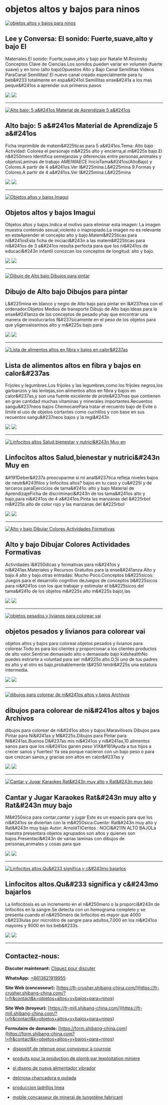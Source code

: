 # objetos altos y bajos para ninos

<a href="https://swt.shibang-china.com/?l=fr&img&k=objetos+altos+y+bajos+para+ninos" target="_blank">![objetos altos y bajos para ninos](http://static.shibang-china.com/all-800x300/1401.jpg)</a>

## Lee y Conversa: El sonido: Fuerte,suave,alto y bajo El
Materiales.El sonido: Fuerte,suave,alto y bajo por Natalie M.Rosinsky Conceptos Clave de Ciencias.Los sonidos pueden variar en volumen (fuerte suave) y en tono (alto bajo)Opuestos Alto y Bajo Canal Semillitas Videos ParaCanal Semillitas! El nuevo canal creado especialmente para tu beb&#233 totalmente en espa&#241ol.Semillitas ense&#241a a los mas peque&#241os a aprender sus primeros pasos


<a href="https://whatsapp.shibangsoft.com/WhatsApp.php" target="_blank" title="WhatsApp">![](http://static.shibang-china.com/icon/whatsapp.png)</a> <a href="https://swt.shibang-china.com/?l=fr&icon&k=objetos+altos+y+bajos+para+ninos" target="_blank">![](http://static.shibang-china.com/icon/chat-fr.png)</a>

---

<a href="https://swt.shibang-china.com/?l=fr&img&k=objetos+altos+y+bajos+para+ninos" target="_blank">![Alto bajo: 5 a&#241os Material de Aprendizaje 5 a&#241os](http://static.shibang-china.com/all-800x300/350.jpg)</a>

## Alto bajo: 5 a&#241os Material de Aprendizaje 5 a&#241os
Ficha imprimible de matem&#225ticas para 5 a&#241os.Tema: Alto bajo Actividad: Colorea el personaje m&#225s alto y encierra,al m&#225s bajo.El n&#250mero Identifica semejanzas y diferencias entre personas,animales y objetosLaminas de trabajo AMEIWAECE InicioTama&#241os(AltoBajo) y Colores.A partir de 4 a&#241os.Ver l&#225mina.L&#225mina 9.Formas y Colores.A partir de 4 a&#241os.Ver l&#225mina.L&#225mina


<a href="https://whatsapp.shibangsoft.com/WhatsApp.php" target="_blank" title="WhatsApp">![](http://static.shibang-china.com/icon/whatsapp.png)</a> <a href="https://swt.shibang-china.com/?l=fr&icon&k=objetos+altos+y+bajos+para+ninos" target="_blank">![](http://static.shibang-china.com/icon/chat-fr.png)</a>

---

<a href="https://swt.shibang-china.com/?l=fr&img&k=objetos+altos+y+bajos+para+ninos" target="_blank">![Objetos altos y bajos Imagui](http://static.shibang-china.com/all-800x300/203.jpg)</a>

## Objetos altos y bajos Imagui
Objetos altos y bajos.Indica el motivo para eliminar esta imagen: La imagen muestra contenido sexual,violento o inapropiado.La imagen no es relevante en esteAprender el concepto alto y bajo.Matem&#225ticas para ni&#241osEsta ficha de iniciaci&#243n a las matem&#225ticas para ni&#241os de 3 a&#241os resulta perfecta para que los ni&#241os de educaci&#243n infantil conozcan los conceptos de longitud: alto y bajo.


<a href="https://whatsapp.shibangsoft.com/WhatsApp.php" target="_blank" title="WhatsApp">![](http://static.shibang-china.com/icon/whatsapp.png)</a> <a href="https://swt.shibang-china.com/?l=fr&icon&k=objetos+altos+y+bajos+para+ninos" target="_blank">![](http://static.shibang-china.com/icon/chat-fr.png)</a>

---

<a href="https://swt.shibang-china.com/?l=fr&img&k=objetos+altos+y+bajos+para+ninos" target="_blank">![Dibujo de Alto bajo Dibujos para pintar](http://static.shibang-china.com/all-800x300/1406.jpg)</a>

## Dibujo de Alto bajo Dibujos para pintar
L&#225mina en blanco y negro de Alto bajo para pintar en l&#237nea con el ordenador.Objetos Medios de transporte Dibujo de Alto bajo.Ideas para la ense&#241anza de los conceptos de pesado yhay que encontrar una manera de involucrarlos f&#237sicamente en el peso de los objetos para que yligeroalosninos alto y m&#225s bajo para


<a href="https://whatsapp.shibangsoft.com/WhatsApp.php" target="_blank" title="WhatsApp">![](http://static.shibang-china.com/icon/whatsapp.png)</a> <a href="https://swt.shibang-china.com/?l=fr&icon&k=objetos+altos+y+bajos+para+ninos" target="_blank">![](http://static.shibang-china.com/icon/chat-fr.png)</a>

---

<a href="https://swt.shibang-china.com/?l=fr&img&k=objetos+altos+y+bajos+para+ninos" target="_blank">![Lista de alimentos altos en fibra y bajos en calor&#237as](http://static.shibang-china.com/all-800x300/190.jpg)</a>

## Lista de alimentos altos en fibra y bajos en calor&#237as
Frijoles y legumbres.Los frijoles y las legumbres,como los frijoles negros,los garbanzos y las lentejas,son alimentos altos en fibra y bajos en calor&#237as,y son una fuente excelente de prote&#237nas que contienen en gran cantidad muchas vitaminas y minerales importantes.Recuentos sangu&#237neos bajos ChemocarePara tratar el recuento bajo de Evite o limite el uso de objetos cortantes como cuchillos y con base en sus recuentos sangu&#237neos bajos y la regi&#243n


<a href="https://whatsapp.shibangsoft.com/WhatsApp.php" target="_blank" title="WhatsApp">![](http://static.shibang-china.com/icon/whatsapp.png)</a> <a href="https://swt.shibang-china.com/?l=fr&icon&k=objetos+altos+y+bajos+para+ninos" target="_blank">![](http://static.shibang-china.com/icon/chat-fr.png)</a>

---

<a href="https://swt.shibang-china.com/?l=fr&img&k=objetos+altos+y+bajos+para+ninos" target="_blank">![Linfocitos altos Salud,bienestar y nutrici&#243n Muy en](http://static.shibang-china.com/all-800x300/1398.jpg)</a>

## Linfocitos altos Salud,bienestar y nutrici&#243n Muy en
&#191Deber&#237a preocuparme si mi anal&#237tica refleja niveles bajos de neutr&#243filos y linfocitos altos? bajos en tu caso y cu&#225l y de terceros paraEjercicios de tama&#241o: alto y bajo Material de AprendizajeFicha de discriminaci&#243n de los tama&#241os alto y bajo,para ni&#241os de 4 a&#241os.Pinta las manzanas del &#225rbol m&#225s alto de color rojo y las manzanas del &#225rbol


<a href="https://whatsapp.shibangsoft.com/WhatsApp.php" target="_blank" title="WhatsApp">![](http://static.shibang-china.com/icon/whatsapp.png)</a> <a href="https://swt.shibang-china.com/?l=fr&icon&k=objetos+altos+y+bajos+para+ninos" target="_blank">![](http://static.shibang-china.com/icon/chat-fr.png)</a>

---

<a href="https://swt.shibang-china.com/?l=fr&img&k=objetos+altos+y+bajos+para+ninos" target="_blank">![Alto y bajo Dibujar Colores Actividades Formativas](http://static.shibang-china.com/all-800x300/1128.jpg)</a>

## Alto y bajo Dibujar Colores Actividades Formativas
Actividades l&#250dicas y formativas para ni&#241os y ni&#241as.Materiales y Recursos Gratuitos para la ense&#241anza.Alto y bajo.4 alto y bajo.otras entradas: Mucho Poco.Conceptos b&#225sicos: Juegos para el desarrollo cognitivo deJuegos de conceptos b&#225sicos para ni&#241os con los que trabajar y estimular el b&#225sicos del tama&#241o de los objetos m&#225s alto m&#225s bajo),las


<a href="https://whatsapp.shibangsoft.com/WhatsApp.php" target="_blank" title="WhatsApp">![](http://static.shibang-china.com/icon/whatsapp.png)</a> <a href="https://swt.shibang-china.com/?l=fr&icon&k=objetos+altos+y+bajos+para+ninos" target="_blank">![](http://static.shibang-china.com/icon/chat-fr.png)</a>

---

<a href="https://swt.shibang-china.com/?l=fr&img&k=objetos+altos+y+bajos+para+ninos" target="_blank">![objetos pesados y livianos para colorear vai](http://static.shibang-china.com/all-800x300/247.jpg)</a>

## objetos pesados y livianos para colorear vai
objetos altos y bajos para colorear.objetos pesados y livianos para colorear.Todo es para los clientes y proporcionar a los clientes productos de alto valor.Sentirse demasiado alto o demasiado bajo kidshealthNo puedes estirarte a voluntad para ser m&#225s alto.O,Si uno de tus padres es alto y el otro es bajo,probablemente t&#250 tendr&#225s una estatura intermedia.


<a href="https://whatsapp.shibangsoft.com/WhatsApp.php" target="_blank" title="WhatsApp">![](http://static.shibang-china.com/icon/whatsapp.png)</a> <a href="https://swt.shibang-china.com/?l=fr&icon&k=objetos+altos+y+bajos+para+ninos" target="_blank">![](http://static.shibang-china.com/icon/chat-fr.png)</a>

---

<a href="https://swt.shibang-china.com/?l=fr&img&k=objetos+altos+y+bajos+para+ninos" target="_blank">![dibujos para colorear de ni&#241os altos y bajos Archivos](http://static.shibang-china.com/all-800x300/81.jpg)</a>

## dibujos para colorear de ni&#241os altos y bajos Archivos
dibujos para colorear de ni&#241os altos y bajos.Maravillosos Dibujos para Pintar para Ni&#241as y M&#225s.Dibujos para Pintar para Ni&#241as.Buenos D&#237as mis ni&#241os y ni&#241as,10 alimentos sanos para que los ni&#241os ganen peso VIX&#161Ayuda a tus hijos a crecer sanos y fuertes! Ya sea porque nacieron con un bajo peso o para que crezcan sanos,y gracias son altos en calor&#237as y


<a href="https://whatsapp.shibangsoft.com/WhatsApp.php" target="_blank" title="WhatsApp">![](http://static.shibang-china.com/icon/whatsapp.png)</a> <a href="https://swt.shibang-china.com/?l=fr&icon&k=objetos+altos+y+bajos+para+ninos" target="_blank">![](http://static.shibang-china.com/icon/chat-fr.png)</a>

---

<a href="https://swt.shibang-china.com/?l=fr&img&k=objetos+altos+y+bajos+para+ninos" target="_blank">![Cantar y Jugar Karaokes Rat&#243n muy alto y Rat&#243n muy bajo](http://static.shibang-china.com/all-800x300/1437.jpg)</a>

## Cantar y Jugar Karaokes Rat&#243n muy alto y Rat&#243n muy bajo
M&#250sica para contar,cantar y jugar Este es un espacio para que los ni&#241os se diviertan con la m&#250sica.Cuento: Rat&#243n muy alto y Rat&#243n muy bajo Autor: ArnoldTICeritos : NOCI&#211N ALTO BAJOLa maestra presentara objetos agrupados son altos y quienes son bajos.Presentaci&#243n de varias laminas con dibujos de personas,animales y cosas para que


<a href="https://whatsapp.shibangsoft.com/WhatsApp.php" target="_blank" title="WhatsApp">![](http://static.shibang-china.com/icon/whatsapp.png)</a> <a href="https://swt.shibang-china.com/?l=fr&icon&k=objetos+altos+y+bajos+para+ninos" target="_blank">![](http://static.shibang-china.com/icon/chat-fr.png)</a>

---

<a href="https://swt.shibang-china.com/?l=fr&img&k=objetos+altos+y+bajos+para+ninos" target="_blank">![Linfocitos altos.Qu&#233 significa y c&#243mo bajarlos](http://static.shibang-china.com/all-800x300/1327.jpg)</a>

## Linfocitos altos.Qu&#233 significa y c&#243mo bajarlos
La linfocitosis es un incremento en el n&#250mero o la proporci&#243n de linfocitos en la sangre.Se detecta con un hemograma completo y se presenta cuando el n&#250mero de linfocitos es mayor que 4000 c&#233lulas por microlitro de sangre para adultos,7.000 en los ni&#241os mayores y 9000 en los beb&#233s.

<a href="https://whatsapp.shibangsoft.com/WhatsApp.php" target="_blank" title="WhatsApp">![](http://static.shibang-china.com/icon/whatsapp.png)</a> <a href="https://swt.shibang-china.com/?l=fr&icon&k=objetos+altos+y+bajos+para+ninos" target="_blank">![](http://static.shibang-china.com/icon/chat-fr.png)</a>

---
## Contactez-nous:

**Discuter maintenant:** [Cliquez pour discuter](https://swt.shibang-china.com?l=fr&contact&k=objetos+altos+y+bajos+para+ninos)

**WhatsApp:**  [+8613621919955](https://whatsapp.shibangsoft.com/WhatsApp.php)

**Site Web (concasseur):** [https://fr-crusher.shibang-china.com/](https://fr-crusher.shibang-china.com/?l=fr&contact&k=objetos+altos+y+bajos+para+ninos)

**Site Web (broyeur):** [https://fr-mill.shibang-china.com/](https://fr-mill.shibang-china.com/?l=fr&contact&k=objetos+altos+y+bajos+para+ninos)

**Formulaire de demande:** [https://form.shibang-china.com](https://form.shibang-china.com?l=fr&contact&k=objetos+altos+y+bajos+para+ninos)

* [dispositif de retenue pour convoyeur à courroie](../65/dispositif%20de%20retenue%20pour%20convoyeur%20%C3%A0%20courroie.md)

* [produits pour la production de plomb par lexploitation miniere](../65/produits%20pour%20la%20production%20de%20plomb%20par%20lexploitation%20miniere.md)

* [el diseno de nueva alimentador vibrador](../64/el%20diseno%20de%20nueva%20alimentador%20vibrador.md)

* [delcrosa chancadora e quijada](../64/delcrosa%20chancadora%20e%20quijada.md)

* [produccion ladrillos linea](../63/produccion%20ladrillos%20linea.md)

* [mobile concasseur de minerai de tungstène fabricant](../61/mobile%20concasseur%20de%20minerai%20de%20tungst%C3%A8ne%20fabricant.md)